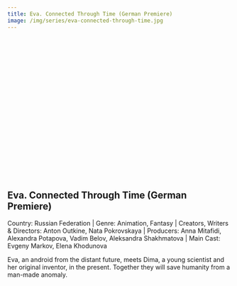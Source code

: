 ```yaml
---
title: Eva. Connected Through Time (German Premiere) 
image: /img/series/eva-connected-through-time.jpg
---
```

<iframe width="560" height="315" src="" frameborder="0" allow="accelerometer; autoplay; encrypted-media; gyroscope; picture-in-picture" allowfullscreen></iframe>

## Eva. Connected Through Time (German Premiere) 
Country: Russian Federation | Genre: Animation, Fantasy | Creators, Writers & Directors: Anton Outkine, Nata Pokrovskaya | Producers: Anna Mitafidi, Alexandra Potapova, Vadim Belov, Aleksandra Shakhmatova | Main Cast: Evgeny Markov, Elena Khodunova

Eva, an android from the distant future, meets Dima, a young scientist and her original inventor, in the present. Together they will save humanity from a man-made anomaly.
